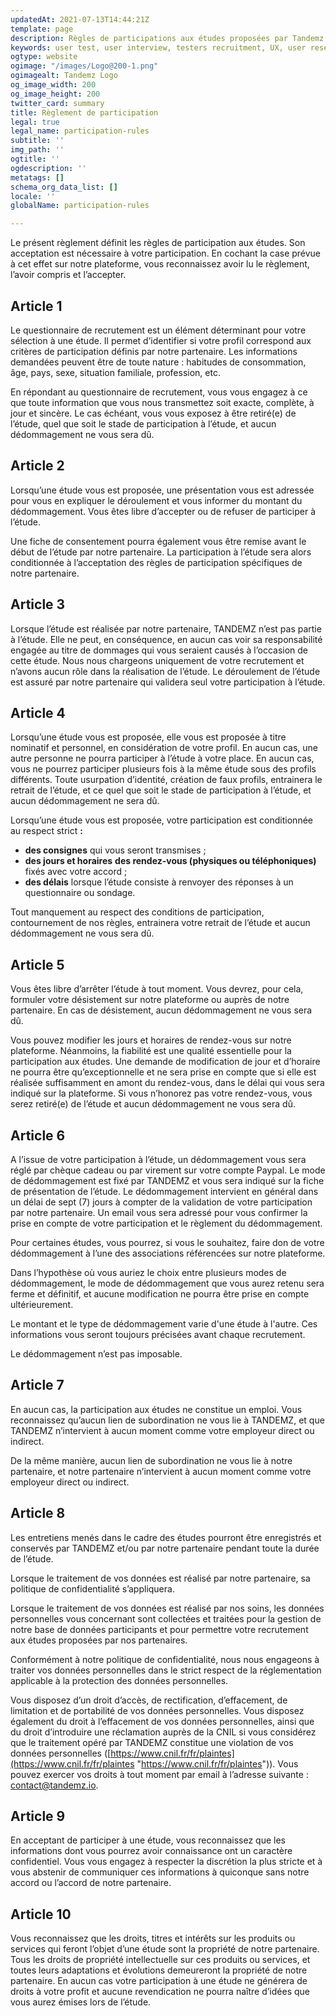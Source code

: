```yaml
---
updatedAt: 2021-07-13T14:44:21Z
template: page
description: Règles de participations aux études proposées par Tandemz.
keywords: user test, user interview, testers recruitment, UX, user research, panel
ogtype: website
ogimage: "/images/Logo@200-1.png"
ogimagealt: Tandemz Logo
og_image_width: 200
og_image_height: 200
twitter_card: summary
title: Règlement de participation
legal: true
legal_name: participation-rules
subtitle: ''
img_path: ''
ogtitle: ''
ogdescription: ''
metatags: []
schema_org_data_list: []
locale: ''
globalName: participation-rules

---
```

Le présent règlement définit les règles de participation aux études. Son acceptation est nécessaire à votre participation. En cochant la case prévue à cet effet sur notre plateforme, vous reconnaissez avoir lu le règlement, l’avoir compris et l’accepter.

## Article 1

Le questionnaire de recrutement est un élément déterminant pour votre sélection à une étude. Il permet d’identifier si votre profil correspond aux critères de participation définis par notre partenaire. Les informations demandées peuvent être de toute nature : habitudes de consommation, âge, pays, sexe, situation familiale, profession, etc.

En répondant au questionnaire de recrutement, vous vous engagez à ce que toute information que vous nous transmettez soit exacte, complète, à jour et sincère. Le cas échéant, vous vous exposez à être retiré(e) de l’étude, quel que soit le stade de participation à l’étude, et aucun dédommagement ne vous sera dû.

## Article 2

Lorsqu’une étude vous est proposée, une présentation vous est adressée pour vous en expliquer le déroulement et vous informer du montant du dédommagement. Vous êtes libre d’accepter ou de refuser de participer à l’étude.

Une fiche de consentement pourra également vous être remise avant le début de l’étude par notre partenaire. La participation à l’étude sera alors conditionnée à l’acceptation des règles de participation spécifiques de notre partenaire.

## Article 3

Lorsque l’étude est réalisée par notre partenaire, TANDEMZ n’est pas partie à l’étude. Elle ne peut, en conséquence, en aucun cas voir sa responsabilité engagée au titre de dommages qui vous seraient causés à l’occasion de cette étude. Nous nous chargeons uniquement de votre recrutement et n’avons aucun rôle dans la réalisation de l’étude. Le déroulement de l’étude est assuré par notre partenaire qui validera seul votre participation à l’étude.

## Article 4

Lorsqu’une étude vous est proposée, elle vous est proposée à titre nominatif et personnel, en considération de votre profil. En aucun cas, une autre personne ne pourra participer à l’étude à votre place. En aucun cas, vous ne pourrez participer plusieurs fois à la même étude sous des profils différents. Toute usurpation d’identité, création de faux profils, entrainera le retrait de l’étude, et ce quel que soit le stade de participation à l’étude, et aucun dédommagement ne sera dû.

Lorsqu’une étude vous est proposée, votre participation est conditionnée au respect strict **:**

* **des consignes** qui vous seront transmises ;
* **des jours et horaires** **des rendez-vous (physiques ou téléphoniques)** fixés avec votre accord ;
* **des délais** lorsque l’étude consiste à renvoyer des réponses à un questionnaire ou sondage.

Tout manquement au respect des conditions de participation, contournement de nos règles, entrainera votre retrait de l’étude et aucun dédommagement ne vous sera dû.

## Article 5

Vous êtes libre d’arrêter l’étude à tout moment. Vous devrez, pour cela, formuler votre désistement sur notre plateforme ou auprès de notre partenaire. En cas de désistement, aucun dédommagement ne vous sera dû.

Vous pouvez modifier les jours et horaires de rendez-vous sur notre plateforme. Néanmoins, la fiabilité est une qualité essentielle pour la participation aux études. Une demande de modification de jour et d’horaire ne pourra être qu’exceptionnelle et ne sera prise en compte que si elle est réalisée suffisamment en amont du rendez-vous, dans le délai qui vous sera indiqué sur la plateforme. Si vous n’honorez pas votre rendez-vous, vous serez retiré(e) de l’étude et aucun dédommagement ne vous sera dû.

## Article 6

A l’issue de votre participation à l’étude, un dédommagement vous sera réglé par chèque cadeau ou par virement sur votre compte Paypal. Le mode de dédommagement est fixé par TANDEMZ et vous sera indiqué sur la fiche de présentation de l’étude. Le dédommagement intervient en général dans un délai de sept (7) jours à compter de la validation de votre participation par notre partenaire. Un email vous sera adressé pour vous confirmer la prise en compte de votre participation et le règlement du dédommagement.

Pour certaines études, vous pourrez, si vous le souhaitez, faire don de votre dédommagement à l’une des associations référencées sur notre plateforme.

Dans l’hypothèse où vous auriez le choix entre plusieurs modes de dédommagement, le mode de dédommagement que vous aurez retenu sera ferme et définitif, et aucune modification ne pourra être prise en compte ultérieurement.

Le montant et le type de dédommagement varie d'une étude à l'autre. Ces informations vous seront toujours précisées avant chaque recrutement.

Le dédommagement n’est pas imposable.

## Article 7

En aucun cas, la participation aux études ne constitue un emploi. Vous reconnaissez qu’aucun lien de subordination ne vous lie à TANDEMZ, et que TANDEMZ n’intervient à aucun moment comme votre employeur direct ou indirect.

De la même manière, aucun lien de subordination ne vous lie à notre partenaire, et notre partenaire n’intervient à aucun moment comme votre employeur direct ou indirect.

## Article 8

Les entretiens menés dans le cadre des études pourront être enregistrés et conservés par TANDEMZ et/ou par notre partenaire pendant toute la durée de l’étude.

Lorsque le traitement de vos données est réalisé par notre partenaire, sa politique de confidentialité s’appliquera.

Lorsque le traitement de vos données est réalisé par nos soins, les données personnelles vous concernant sont collectées et traitées pour la gestion de notre base de données participants et pour permettre votre recrutement aux études proposées par nos partenaires.

Conformément à notre politique de confidentialité, nous nous engageons à traiter vos données personnelles dans le strict respect de la réglementation applicable à la protection des données personnelles.

Vous disposez d’un droit d’accès, de rectification, d’effacement, de limitation et de portabilité de vos données personnelles. Vous disposez également du droit à l’effacement de vos données personnelles, ainsi que du droit d’introduire une réclamation auprès de la CNIL si vous considérez que le traitement opéré par TANDEMZ constitue une violation de vos données personnelles ([https://www.cnil.fr/fr/plaintes](https://www.cnil.fr/fr/plaintes "https://www.cnil.fr/fr/plaintes")). Vous pouvez exercer vos droits à tout moment par email à l’adresse suivante : contact@tandemz.io.

## Article 9

En acceptant de participer à une étude, vous reconnaissez que les informations dont vous pourrez avoir connaissance ont un caractère confidentiel. Vous vous engagez à respecter la discrétion la plus stricte et à vous abstenir de communiquer ces informations à quiconque sans notre accord ou l’accord de notre partenaire.

## Article 10

Vous reconnaissez que les droits, titres et intérêts sur les produits ou services qui feront l’objet d’une étude sont la propriété de notre partenaire. Tous les droits de propriété intellectuelle sur ces produits ou services, et toutes leurs adaptations et évolutions demeureront la propriété de notre partenaire. En aucun cas votre participation à une étude ne générera de droits à votre profit et aucune revendication ne pourra naître d’idées que vous aurez émises lors de l’étude.